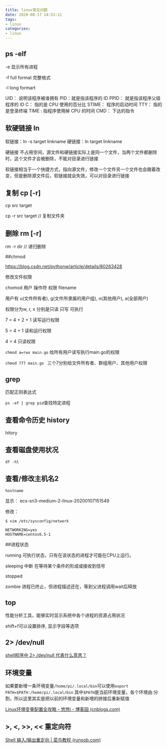 ```yaml
---
title: linux常见问题
date: 2020-08-17 14:53:11
tags:
- linux
categories:
- linux
---
```


## ps -elf

-e 显示所有进程

-f full format 完整格式

-l long formart 



UID： 说明该程序被谁拥有
PID：就是指该程序的 ID
PPID： 就是指该程序父级程序的 ID
C： 指的是 CPU 使用的百分比
STIME： 程序的启动时间
TTY： 指的是登录终端
TIME : 指程序使用掉 CPU 的时间
CMD： 下达的指令



## 软硬链接 ln

软链接：ln -s target linkname
硬链接：ln target linkname

硬链接 不占用空间，源文件和硬链接实际上是同一个文件，当两个文件都删除时，这个文件才会被删除，不能对目录进行链接

软链接相当于一个快捷方式，指向源文件，修改一个文件另一个文件也会跟着改变，但是删除源文件后，软链接就会失效，可以对目录进行链接

## 复制 cp [-r]

cp src target

cp -r src target  // 复制文件夹

## 删除 rm [-r]

rm -r dir // 递归删除

##chmod

https://blog.csdn.net/pythonw/article/details/80263428

修改文件权限

chomod 用户 操作符 权限 filename

用户有 u(文件所有者), g(文件所隶属的用户组), o(其他用户), a(全部用户)

权限分为w, r, x 分别是只读 只写 可执行



7 = 4 + 2 + 1    读写运行权限

5 = 4 + 1       读和运行权限

4 = 4          只读权限



`chmod a=rwx main.go` 给所有用户读写执行main.go的权限

`chmod 777 main.go ` 三个7分别给文件所有者、群组用户、其他用户权限




## grep

匹配正则表达式

`ps -ef | grep pid`查找特定进程



## 查看命令历史 history

hitory



## 查看磁盘使用状况

`df -hl`



## 查看/修改主机名2

`hostname`

显示： ecs-sn3-medium-2-linux-20200107151549

修改：

```
$ vim /etc/sysconfig/network

NETWORKING=yes
HOSTNAME=centos6.5-1
```

##进程状态

running 可执行状态，只有在该状态的进程才可能在CPU上运行。

sleeping 中断 在等待某个条件的形成或接收到信号

stopped

zombie  进程已终止，但进程描述还在，等到父进程调用wait后释放



## top

性能分析工具，能够实时显示系统中各个进程的资源占用状况

shift+f可以设置排序, 显示字段等选项



##  2> /dev/null 
[shell程序中 2> /dev/null 代表什么意思？](https://www.zhihu.com/question/53295083)



## 环境变量

如果要新增一条环境变量`/home/pi/.local/bin`可以使用`export PATH=$PATH:/home/pi/.local/bin`  其中`$PATH`是当前环境变量，各个环境由:分割，所以这里其实是把以前的环境变量和新增的拼接后重新赋值

[Linux环境变量配置全攻略 - 悠悠i - 博客园 (cnblogs.com)](https://www.cnblogs.com/youyoui/p/10680329.html)



## >, <, >>, << 重定向符

[Shell 输入/输出重定向 | 菜鸟教程 (runoob.com)](https://www.runoob.com/linux/linux-shell-io-redirections.html)





